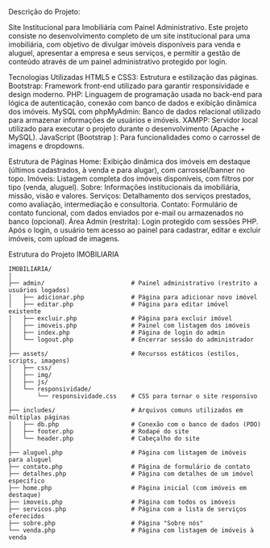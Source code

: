 Descrição do Projeto:

Site Institucional para Imobiliária com Painel Administrativo.
Este projeto consiste no desenvolvimento completo de um site institucional para uma imobiliária, com objetivo de divulgar imóveis disponíveis para venda e aluguel, apresentar a empresa e seus serviços, e permitir a gestão de conteúdo através de um painel administrativo protegido por login.

Tecnologias Utilizadas
HTML5 e CSS3: Estrutura e estilização das páginas.
Bootstrap: Framework front-end utilizado para garantir responsividade e design moderno.
PHP: Linguagem de programação usada no back-end para lógica de autenticação, conexão com banco de dados e exibição dinâmica dos imóveis.
MySQL com phpMyAdmin: Banco de dados relacional utilizado para armazenar informações de usuários e imóveis.
XAMPP: Servidor local utilizado para executar o projeto durante o desenvolvimento (Apache + MySQL).
JavaScript (Bootstrap ): Para funcionalidades como o carrossel de imagens e dropdowns.

Estrutura de Páginas
Home: Exibição dinâmica dos imóveis em destaque (últimos cadastrados, à venda e para alugar), com carrossel/banner no topo.
Imóveis: Listagem completa dos imóveis disponíveis, com filtros por tipo (venda, aluguel).
Sobre: Informações institucionais da imobiliária, missão, visão e valores.
Serviços: Detalhamento dos serviços prestados, como avaliação, intermediação e consultoria.
Contato: Formulário de contato funcional, com dados enviados por e-mail ou armazenados no banco (opcional).
Área Admin (restrita): Login protegido com sessões PHP. Após o login, o usuário tem acesso ao painel para cadastrar, editar e excluir imóveis, com upload de imagens.



<!-- estrutura do projeto -->
Estrutura do Projeto IMOBILIARIA

```
IMOBILIARIA/
│
├── admin/                        # Painel administrativo (restrito a usuários logados)
│   ├── adicionar.php             # Página para adicionar novo imóvel
│   ├── editar.php                # Página para editar imóvel existente
│   ├── excluir.php               # Página para excluir imóvel
│   ├── imoveis.php               # Painel com listagem dos imóveis
│   ├── index.php                 # Página de login do admin
│   └── logout.php                # Encerrar sessão do administrador
│
├── assets/                       # Recursos estáticos (estilos, scripts, imagens)
│   ├── css/
│   ├── img/
│   ├── js/
│   └── responsividade/
│       └── responsividade.css    # CSS para tornar o site responsivo
│
├── includes/                     # Arquivos comuns utilizados em múltiplas páginas
│   ├── db.php                    # Conexão com o banco de dados (PDO)
│   ├── footer.php                # Rodapé do site
│   └── header.php                # Cabeçalho do site
│
├── aluguel.php                   # Página com listagem de imóveis para aluguel
├── contato.php                   # Página de formulário de contato
├── detalhes.php                  # Página com detalhes de um imóvel específico
├── home.php                      # Página inicial (com imóveis em destaque)
├── imoveis.php                   # Página com todos os imóveis
├── servicos.php                  # Página com a lista de serviços oferecidos
├── sobre.php                     # Página "Sobre nós"
└── venda.php                     # Página com listagem de imóveis à venda
```
